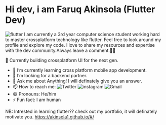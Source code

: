 # Hi dev, i am Faruq Akinsola (Flutter Dev)
![flutter](https://user-images.githubusercontent.com/68930312/147390973-ca89fb1b-e258-49df-9c0b-4faaa34f2ab8.png)
I am currently a 3rd year computer science student working hard to master crossplatform technology like flutter.
Feel free to look around my profile and explore my code. I love to share my resources and expertise with the dev community.Always leave a comment.🤗🙃

 🔭 Currently building crossplatform UI for the next gen.  
- 🌱 I’m currently learning cross platform mobile app development. 
- 🤔 I’m looking for a backend partner.
- 💬 Ask me about Anything! I will definately give you an answer.
- 📫 How to reach me: 
![Twitter](https://img.shields.io/badge/Twitter-000000?style=for-the-badge&logo=Twitter&logoColor=blue)
![instagram](https://img.shields.io/badge/Instagram-000000?style=for-the-badge&logo=Instagram&logoColor=light-red)
![Gmail](https://img.shields.io/badge/Gmail-000000?style=for-the-badge&logo=Gmail&logoColor=green)
- 😄 Pronouns: He/him
- ⚡ Fun fact: I am human


NB: Intrested in learning flutter?? check out my portfolio, it will definately motivate you. https://akinsola1.github.io/#/

